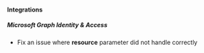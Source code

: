 
#### Integrations
##### Microsoft Graph Identity & Access
- Fix an issue where **resource** parameter did not handle correctly
